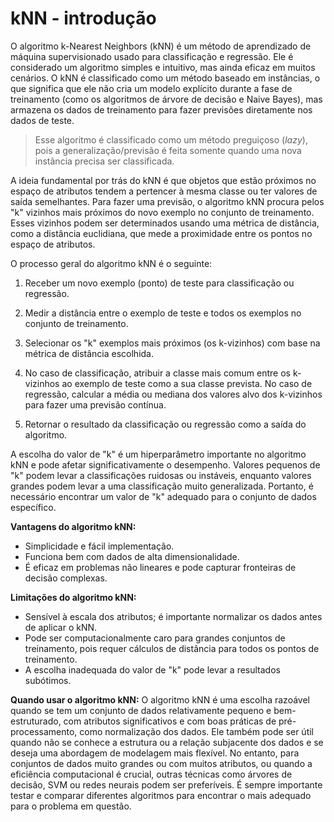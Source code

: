 # kNN - introdução

O algoritmo k-Nearest Neighbors (kNN) é um método de aprendizado de máquina supervisionado usado para classificação e regressão. Ele é considerado um algoritmo simples e intuitivo, mas ainda eficaz em muitos cenários. O kNN é classificado como um método baseado em instâncias, o que significa que ele não cria um modelo explícito durante a fase de treinamento (como os algoritmos de árvore de decisão e Naive Bayes), mas armazena os dados de treinamento para fazer previsões diretamente nos dados de teste.

> Esse algoritmo é classificado como um método preguiçoso (_lazy_), pois a generalização/previsão é feita somente quando uma nova instância precisa ser classificada.

A ideia fundamental por trás do kNN é que objetos que estão próximos no espaço de atributos tendem a pertencer à mesma classe ou ter valores de saída semelhantes. Para fazer uma previsão, o algoritmo kNN procura pelos "k" vizinhos mais próximos do novo exemplo no conjunto de treinamento. Esses vizinhos podem ser determinados usando uma métrica de distância, como a distância euclidiana, que mede a proximidade entre os pontos no espaço de atributos.

O processo geral do algoritmo kNN é o seguinte:

1. Receber um novo exemplo (ponto) de teste para classificação ou regressão.

2. Medir a distância entre o exemplo de teste e todos os exemplos no conjunto de treinamento.

3. Selecionar os "k" exemplos mais próximos (os k-vizinhos) com base na métrica de distância escolhida.

4. No caso de classificação, atribuir a classe mais comum entre os k-vizinhos ao exemplo de teste como a sua classe prevista. No caso de regressão, calcular a média ou mediana dos valores alvo dos k-vizinhos para fazer uma previsão contínua.

5. Retornar o resultado da classificação ou regressão como a saída do algoritmo.

A escolha do valor de "k" é um hiperparâmetro importante no algoritmo kNN e pode afetar significativamente o desempenho. Valores pequenos de "k" podem levar a classificações ruidosas ou instáveis, enquanto valores grandes podem levar a uma classificação muito generalizada. Portanto, é necessário encontrar um valor de "k" adequado para o conjunto de dados específico.

**Vantagens do algoritmo kNN:**

- Simplicidade e fácil implementação.
- Funciona bem com dados de alta dimensionalidade.
- É eficaz em problemas não lineares e pode capturar fronteiras de decisão complexas.

**Limitações do algoritmo kNN:**

- Sensível à escala dos atributos; é importante normalizar os dados antes de aplicar o kNN.
- Pode ser computacionalmente caro para grandes conjuntos de treinamento, pois requer cálculos de distância para todos os pontos de treinamento.
- A escolha inadequada do valor de "k" pode levar a resultados subótimos.

**Quando usar o algoritmo kNN:**
O algoritmo kNN é uma escolha razoável quando se tem um conjunto de dados relativamente pequeno e bem-estruturado, com atributos significativos e com boas práticas de pré-processamento, como normalização dos dados. Ele também pode ser útil quando não se conhece a estrutura ou a relação subjacente dos dados e se deseja uma abordagem de modelagem mais flexível. No entanto, para conjuntos de dados muito grandes ou com muitos atributos, ou quando a eficiência computacional é crucial, outras técnicas como árvores de decisão, SVM ou redes neurais podem ser preferíveis. É sempre importante testar e comparar diferentes algoritmos para encontrar o mais adequado para o problema em questão.
